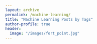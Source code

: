 ```yaml
---
layout: archive
permalink: /machine-learning/
title: "Machine Learning Posts by Tags"
author-profile: true
header:
  image: "/images/fort_point.jpg"
---
```

